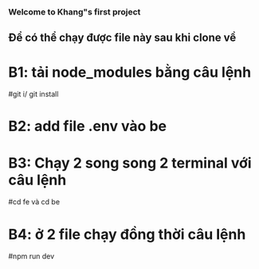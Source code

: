 ### Welcome to Khang"s first project 

## Để có thể chạy được file này sau khi clone về 
# B1: tải node_modules bằng câu lệnh 
#git i/ git install
# B2: add file .env vào be
# B3: Chạy 2 song song 2 terminal với câu lệnh 
#cd fe và cd be
# B4: ở 2 file chạy đồng thời câu lệnh 
#npm run dev
